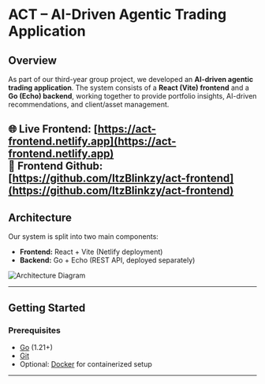 # ACT – AI-Driven Agentic Trading Application  

## Overview  

As part of our third-year group project, we developed an **AI-driven agentic trading application**. The system consists of a **React (Vite) frontend** and a **Go (Echo) backend**, working together to provide portfolio insights, AI-driven recommendations, and client/asset management.  

🌐 **Live Frontend:** [https://act-frontend.netlify.app](https://act-frontend.netlify.app)  
🚀 **Frontend Github:** [https://github.com/ItzBlinkzy/act-frontend](https://github.com/ItzBlinkzy/act-frontend)
---

## Architecture  

Our system is split into two main components:  

- **Frontend:** React + Vite (Netlify deployment)  
- **Backend:** Go + Echo (REST API, deployed separately)  

![Architecture Diagram](https://github.com/user-attachments/assets/bb904a95-9d83-45f7-ba39-9e156c5d0fca)  

---

## Getting Started  

### Prerequisites  

- [Go](https://go.dev/dl/) (1.21+)  
- [Git](https://git-scm.com/)  
- Optional: [Docker](https://www.docker.com/) for containerized setup  

---
